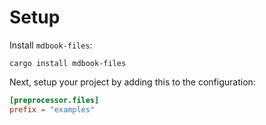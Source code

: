 # Setup

Install `mdbook-files`:

    cargo install mdbook-files

Next, setup your project by adding this to the configuration:

```toml
[preprocessor.files]
prefix = "examples"
```
